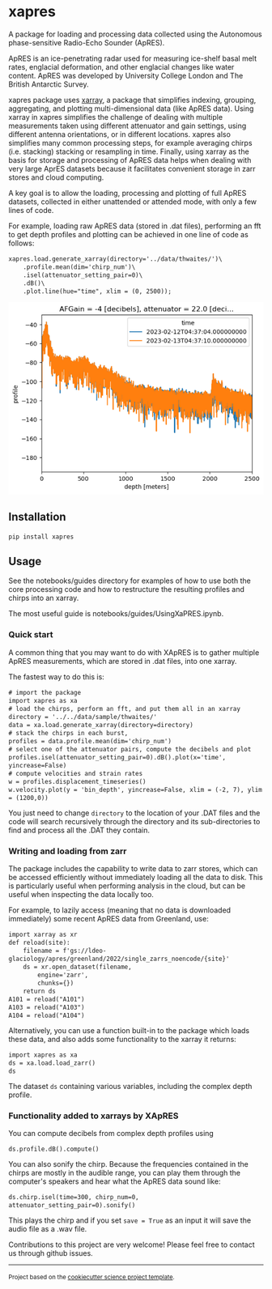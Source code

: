 <!-- SPHINX-START-proj-desc -->
# xapres

A package for loading and processing data collected using the Autonomous phase-sensitive Radio-Echo Sounder (ApRES). 

ApRES is an ice-penetrating radar used for measuring ice-shelf basal melt rates, englacial deformation, and other englacial changes like water content. ApRES was developed by University College London and The British Antarctic Survey. 

xapres package uses [xarray](https://xarray.pydata.org/en/stable/), a package that simplifies indexing, grouping, aggregating, and plotting multi-dimensional data (like ApRES data). Using xarray in xapres simplifies the challenge of dealing with multiple measurements taken using different attenuator and gain settings, using different antenna orientations, or in different locations. xapres also simplifies many common processing steps, for example averaging chirps (i.e. stacking) stacking or resampling in time. Finally, using xarray as the basis for storage and processing of ApRES data helps when dealing with very large AprES datasets because it facilitates convenient storage in zarr stores and cloud computing. 

A key goal is to allow the loading, processing and plotting of full ApRES datasets, collected in either unattended or attended mode, with only a few lines of code. 

For example, loading raw ApRES data (stored in .dat files), performing an fft to get depth profiles and plotting can be achieved in one line of code as follows:


<!-- SPHINX-END-proj-desc -->

```
xapres.load.generate_xarray(directory='../data/thwaites/')\
    .profile.mean(dim='chirp_num')\
    .isel(attenuator_setting_pair=0)\
    .dB()\
    .plot.line(hue="time", xlim = (0, 2500));
```


![Example plot](docs/src/images/plot_for_intro.png) 



## Installation

```
pip install xapres
```

## Usage

See the notebooks/guides directory for examples of how to use both the core processing code and how to restructure the resulting profiles and chirps into an xarray.

The most useful guide is notebooks/guides/UsingXaPRES.ipynb.

### Quick start
A common thing that you may want to do with XApRES is to gather multiple ApRES measurements, which are stored in .dat files, into one xarray. 

The fastest way to do this is:
```
# import the package
import xapres as xa
# load the chirps, perform an fft, and put them all in an xarray
directory = '../../data/sample/thwaites/'
data = xa.load.generate_xarray(directory=directory)
# stack the chirps in each burst,
profiles = data.profile.mean(dim='chirp_num')
# select one of the attenuator pairs, compute the decibels and plot
profiles.isel(attenuator_setting_pair=0).dB().plot(x='time', yincrease=False)
# compute velocities and strain rates
w = profiles.displacement_timeseries()
w.velocity.plot(y = 'bin_depth', yincrease=False, xlim = (-2, 7), ylim = (1200,0))
```

You just need to change `directory` to the location of your .DAT files and the code will search recursively through the directory and its sub-directories to find and process all the .DAT they contain. 


### Writing and loading from zarr

The package includes the capability to write data to zarr stores, which can be accessed efficiently without immediately loading all the data to disk. This is particularly useful when performing analysis in the cloud, but can be useful when inspecting the data locally too. 

For example, to lazily access (meaning that no data is downloaded immediately) some recent ApRES data from Greenland, use:

```
import xarray as xr
def reload(site):
    filename = f'gs://ldeo-glaciology/apres/greenland/2022/single_zarrs_noencode/{site}'
    ds = xr.open_dataset(filename,
        engine='zarr', 
        chunks={}) 
    return ds
A101 = reload("A101")
A103 = reload("A103")
A104 = reload("A104")
```

Alternatively, you can use a function built-in to the package which loads these data, and also adds some functionality to the xarray it returns: 

```
import xapres as xa
ds = xa.load.load_zarr()
ds
```

The dataset `ds` containing various variables, including the complex depth profile. 

### Functionality added to xarrays by XApRES

You can compute decibels from complex depth profiles using 

```
ds.profile.dB().compute()
```

You can also sonify the chirp. Because the frequencies contained in the chirps are mostly in the audible range, you can play them through the computer's speakers and hear what the ApRES data sound like:

```
ds.chirp.isel(time=300, chirp_num=0, attenuator_setting_pair=0).sonify()
```

This plays the chirp and if you set `save = True` as an input it will save the audio file as a .wav file. 

Contributions to this project are very welcome! Please feel free to contact us through github issues. 


--------

<p><small>Project based on the <a target="_blank" href="https://github.com/jbusecke/cookiecutter-science-project">cookiecutter science project template</a>.</small></p>

